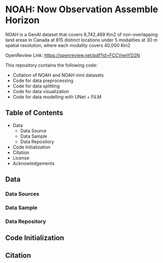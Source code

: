 # NOAH: Now Observation Assemble Horizon

NOAH is a GenAI dataset that covers 8,742,469 Km2 of non-overlapping land areas in Canada at 815 distinct locations under 5 modalities at 30 m spatial resolution, where each modality covers 40,000 Km2

OpenReview Link: https://openreview.net/pdf?id=FCCVwnYD2N

This repository contains the following code:
  - Collation of NOAH and NOAH mini datasets
  - Code for data preprocessing
  - Code for data splitting
  - Code for data visualization
  - Code for data modelling with UNet + FiLM


## Table of Contents  
  - Data
    - Data Source
    - Data Sample
    - Data Repository
  - Code Initialization
  - Citation
  - License
  - Acknowledgements


## Data

### Data Sources

### Data Sample

### Data Repository 

## Code Initialization

## Citation 
